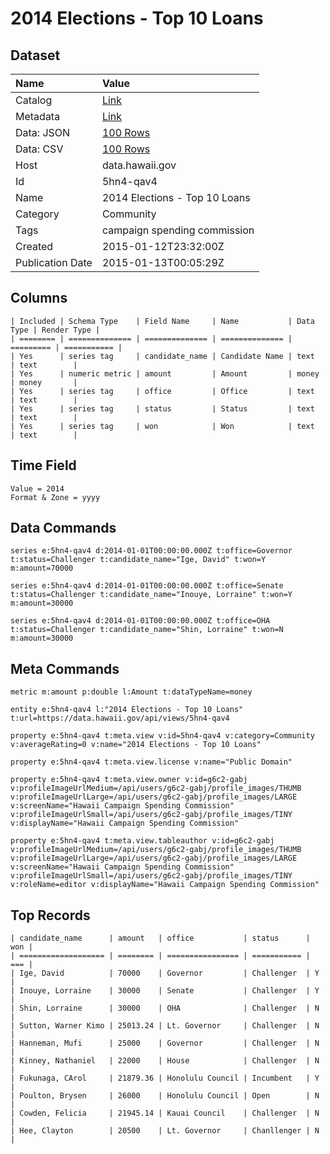 # 2014 Elections - Top 10 Loans

## Dataset

| Name | Value |
| :--- | :---- |
| Catalog | [Link](https://catalog.data.gov/dataset/2014-elections-top-10-loans-67b6b) |
| Metadata | [Link](https://data.hawaii.gov/api/views/5hn4-qav4) |
| Data: JSON | [100 Rows](https://data.hawaii.gov/api/views/5hn4-qav4/rows.json?max_rows=100) |
| Data: CSV | [100 Rows](https://data.hawaii.gov/api/views/5hn4-qav4/rows.csv?max_rows=100) |
| Host | data.hawaii.gov |
| Id | 5hn4-qav4 |
| Name | 2014 Elections - Top 10 Loans |
| Category | Community |
| Tags | campaign spending commission |
| Created | 2015-01-12T23:32:00Z |
| Publication Date | 2015-01-13T00:05:29Z |

## Columns

```ls
| Included | Schema Type    | Field Name     | Name           | Data Type | Render Type |
| ======== | ============== | ============== | ============== | ========= | =========== |
| Yes      | series tag     | candidate_name | Candidate Name | text      | text        |
| Yes      | numeric metric | amount         | Amount         | money     | money       |
| Yes      | series tag     | office         | Office         | text      | text        |
| Yes      | series tag     | status         | Status         | text      | text        |
| Yes      | series tag     | won            | Won            | text      | text        |
```

## Time Field

```ls
Value = 2014
Format & Zone = yyyy
```

## Data Commands

```ls
series e:5hn4-qav4 d:2014-01-01T00:00:00.000Z t:office=Governor t:status=Challenger t:candidate_name="Ige, David" t:won=Y m:amount=70000

series e:5hn4-qav4 d:2014-01-01T00:00:00.000Z t:office=Senate t:status=Challenger t:candidate_name="Inouye, Lorraine" t:won=Y m:amount=30000

series e:5hn4-qav4 d:2014-01-01T00:00:00.000Z t:office=OHA t:status=Challenger t:candidate_name="Shin, Lorraine" t:won=N m:amount=30000
```

## Meta Commands

```ls
metric m:amount p:double l:Amount t:dataTypeName=money

entity e:5hn4-qav4 l:"2014 Elections - Top 10 Loans" t:url=https://data.hawaii.gov/api/views/5hn4-qav4

property e:5hn4-qav4 t:meta.view v:id=5hn4-qav4 v:category=Community v:averageRating=0 v:name="2014 Elections - Top 10 Loans"

property e:5hn4-qav4 t:meta.view.license v:name="Public Domain"

property e:5hn4-qav4 t:meta.view.owner v:id=g6c2-gabj v:profileImageUrlMedium=/api/users/g6c2-gabj/profile_images/THUMB v:profileImageUrlLarge=/api/users/g6c2-gabj/profile_images/LARGE v:screenName="Hawaii Campaign Spending Commission" v:profileImageUrlSmall=/api/users/g6c2-gabj/profile_images/TINY v:displayName="Hawaii Campaign Spending Commission"

property e:5hn4-qav4 t:meta.view.tableauthor v:id=g6c2-gabj v:profileImageUrlMedium=/api/users/g6c2-gabj/profile_images/THUMB v:profileImageUrlLarge=/api/users/g6c2-gabj/profile_images/LARGE v:screenName="Hawaii Campaign Spending Commission" v:profileImageUrlSmall=/api/users/g6c2-gabj/profile_images/TINY v:roleName=editor v:displayName="Hawaii Campaign Spending Commission"
```

## Top Records

```ls
| candidate_name      | amount   | office           | status      | won | 
| =================== | ======== | ================ | =========== | === | 
| Ige, David          | 70000    | Governor         | Challenger  | Y   | 
| Inouye, Lorraine    | 30000    | Senate           | Challenger  | Y   | 
| Shin, Lorraine      | 30000    | OHA              | Challenger  | N   | 
| Sutton, Warner Kimo | 25013.24 | Lt. Governor     | Challenger  | N   | 
| Hanneman, Mufi      | 25000    | Governor         | Challenger  | N   | 
| Kinney, Nathaniel   | 22000    | House            | Challenger  | N   | 
| Fukunaga, CArol     | 21879.36 | Honolulu Council | Incumbent   | Y   | 
| Poulton, Brysen     | 26000    | Honolulu Council | Open        | N   | 
| Cowden, Felicia     | 21945.14 | Kauai Council    | Challenger  | N   | 
| Hee, Clayton        | 20500    | Lt. Governor     | Chanllenger | N   | 
```